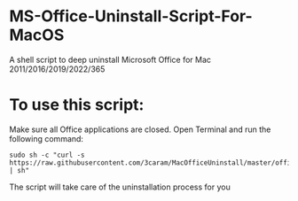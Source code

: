 # MS-Office-Uninstall-Script-For-MacOS
A shell script to deep uninstall Microsoft Office for Mac 2011/2016/2019/2022/365

# To use this script:
Make sure all Office applications are closed.
Open Terminal and run the following command:
```
sudo sh -c "curl -s https://raw.githubusercontent.com/3caram/MacOfficeUninstall/master/office_uninstaller.sh | sh"
```

The script will take care of the uninstallation process for you
